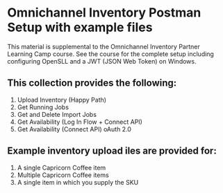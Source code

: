 # Omnichannel Inventory Postman Setup with example files

This material is supplemental to the Omnichannel Inventory Partner Learning Camp course. See the course for the complete setup including configuring OpenSLL and a JWT (JSON Web Token) on Windows.

## This collection provides the following:

1. Upload Inventory (Happy Path)
2. Get Running Jobs
3. Get and Delete Import Jobs
4. Get Availability (Log In Flow + Connect API)
5. Get Availability (Connect API) oAuth 2.0

## Example inventory upload iles are provided for:

 1.  A single Capricorn Coffee item
 2.  Multiple Capricorn Coffee items
 3.  A single item in which you supply the SKU
